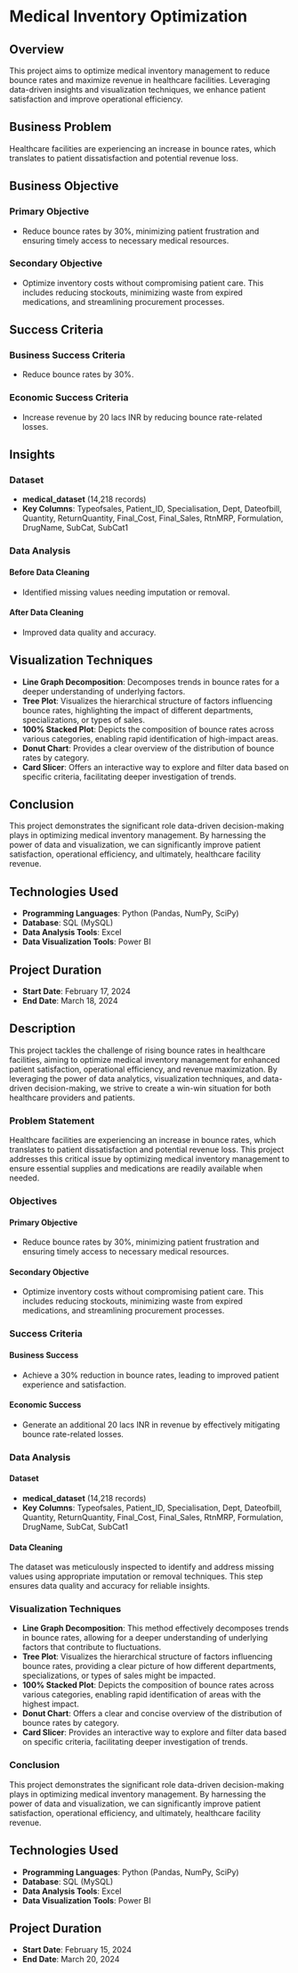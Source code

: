 # Medical Inventory Optimization

## Overview
This project aims to optimize medical inventory management to reduce bounce rates and maximize revenue in healthcare facilities. Leveraging data-driven insights and visualization techniques, we enhance patient satisfaction and improve operational efficiency.

## Business Problem
Healthcare facilities are experiencing an increase in bounce rates, which translates to patient dissatisfaction and potential revenue loss.

## Business Objective

### Primary Objective
- Reduce bounce rates by 30%, minimizing patient frustration and ensuring timely access to necessary medical resources.

### Secondary Objective
- Optimize inventory costs without compromising patient care. This includes reducing stockouts, minimizing waste from expired medications, and streamlining procurement processes.

## Success Criteria

### Business Success Criteria
- Reduce bounce rates by 30%.

### Economic Success Criteria
- Increase revenue by 20 lacs INR by reducing bounce rate-related losses.

## Insights

### Dataset
- **medical_dataset** (14,218 records)
- **Key Columns**: Typeofsales, Patient_ID, Specialisation, Dept, Dateofbill, Quantity, ReturnQuantity, Final_Cost, Final_Sales, RtnMRP, Formulation, DrugName, SubCat, SubCat1

### Data Analysis

#### Before Data Cleaning
- Identified missing values needing imputation or removal.

#### After Data Cleaning
- Improved data quality and accuracy.

## Visualization Techniques

- **Line Graph Decomposition**: Decomposes trends in bounce rates for a deeper understanding of underlying factors.
- **Tree Plot**: Visualizes the hierarchical structure of factors influencing bounce rates, highlighting the impact of different departments, specializations, or types of sales.
- **100% Stacked Plot**: Depicts the composition of bounce rates across various categories, enabling rapid identification of high-impact areas.
- **Donut Chart**: Provides a clear overview of the distribution of bounce rates by category.
- **Card Slicer**: Offers an interactive way to explore and filter data based on specific criteria, facilitating deeper investigation of trends.

## Conclusion
This project demonstrates the significant role data-driven decision-making plays in optimizing medical inventory management. By harnessing the power of data and visualization, we can significantly improve patient satisfaction, operational efficiency, and ultimately, healthcare facility revenue.

## Technologies Used

- **Programming Languages**: Python (Pandas, NumPy, SciPy)
- **Database**: SQL (MySQL)
- **Data Analysis Tools**: Excel
- **Data Visualization Tools**: Power BI

## Project Duration

- **Start Date**: February 17, 2024
- **End Date**: March 18, 2024

## Description
This project tackles the challenge of rising bounce rates in healthcare facilities, aiming to optimize medical inventory management for enhanced patient satisfaction, operational efficiency, and revenue maximization. By leveraging the power of data analytics, visualization techniques, and data-driven decision-making, we strive to create a win-win situation for both healthcare providers and patients.

### Problem Statement
Healthcare facilities are experiencing an increase in bounce rates, which translates to patient dissatisfaction and potential revenue loss. This project addresses this critical issue by optimizing medical inventory management to ensure essential supplies and medications are readily available when needed.

### Objectives

#### Primary Objective
- Reduce bounce rates by 30%, minimizing patient frustration and ensuring timely access to necessary medical resources.

#### Secondary Objective
- Optimize inventory costs without compromising patient care. This includes reducing stockouts, minimizing waste from expired medications, and streamlining procurement processes.

### Success Criteria

#### Business Success
- Achieve a 30% reduction in bounce rates, leading to improved patient experience and satisfaction.

#### Economic Success
- Generate an additional 20 lacs INR in revenue by effectively mitigating bounce rate-related losses.

### Data Analysis

#### Dataset
- **medical_dataset** (14,218 records)
- **Key Columns**: Typeofsales, Patient_ID, Specialisation, Dept, Dateofbill, Quantity, ReturnQuantity, Final_Cost, Final_Sales, RtnMRP, Formulation, DrugName, SubCat, SubCat1

#### Data Cleaning
The dataset was meticulously inspected to identify and address missing values using appropriate imputation or removal techniques. This step ensures data quality and accuracy for reliable insights.

### Visualization Techniques

- **Line Graph Decomposition**: This method effectively decomposes trends in bounce rates, allowing for a deeper understanding of underlying factors that contribute to fluctuations.
- **Tree Plot**: Visualizes the hierarchical structure of factors influencing bounce rates, providing a clear picture of how different departments, specializations, or types of sales might be impacted.
- **100% Stacked Plot**: Depicts the composition of bounce rates across various categories, enabling rapid identification of areas with the highest impact.
- **Donut Chart**: Offers a clear and concise overview of the distribution of bounce rates by category.
- **Card Slicer**: Provides an interactive way to explore and filter data based on specific criteria, facilitating deeper investigation of trends.

### Conclusion
This project demonstrates the significant role data-driven decision-making plays in optimizing medical inventory management. By harnessing the power of data and visualization, we can significantly improve patient satisfaction, operational efficiency, and ultimately, healthcare facility revenue.

## Technologies Used

- **Programming Languages**: Python (Pandas, NumPy, SciPy)
- **Database**: SQL (MySQL)
- **Data Analysis Tools**: Excel
- **Data Visualization Tools**: Power BI

## Project Duration

- **Start Date**: February 15, 2024
- **End Date**: March 20, 2024
